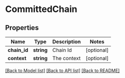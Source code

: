 # CommittedChain

## Properties
Name | Type | Description | Notes
------------ | ------------- | ------------- | -------------
**chain_id** | **string** | Chain Id | [optional] 
**context** | **string** | The context | [optional] 

[[Back to Model list]](../README.md#documentation-for-models) [[Back to API list]](../README.md#documentation-for-api-endpoints) [[Back to README]](../README.md)


